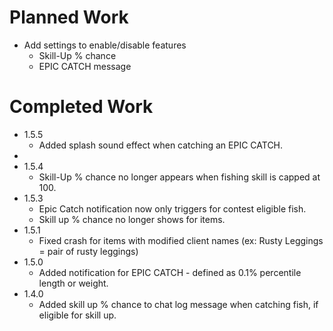 <h1>Planned Work</h1>
<ul>
  <li>
    Add settings to enable/disable features
    <ul>
      <li>
        <label>
          Skill-Up % chance
        </label>
      </li>
      <li>
        <label>
          EPIC CATCH message
        </label>
      </li>
    </ul>
  </li>
</ul>

<h1>Completed Work</h1>
<ul>
  <li>
    1.5.5
    <ul>
      <li>
          Added splash sound effect when catching an EPIC CATCH.
      </li>
    </ul>
  </li>
  <li>
  <li>
    1.5.4
    <ul>
      <li>
          Skill-Up % chance no longer appears when fishing skill is capped at 100.
      </li>
    </ul>
  </li>
  <li>
    1.5.3
    <ul>
      <li>
          Epic Catch notification now only triggers for contest eligible fish.
      </li>
      <li>
        <label>
          Skill up % chance no longer shows for items.
        </label>
      </li>
    </ul>
  </li>
  <li>
    1.5.1
    <ul>
      <li>
          Fixed crash for items with modified client names (ex: Rusty Leggings = pair of rusty leggings)
      </li>
    </ul>
  </li>
  <li>
    1.5.0
    <ul>
      <li>
          Added notification for EPIC CATCH - defined as 0.1% percentile length or weight.
      </li>
    </ul>
  </li>
  <li>
    1.4.0
    <ul>
      <li>
          Added skill up % chance to chat log message when catching fish, if eligible for skill up.
      </li>
    </ul>
  </li>
</ul>
